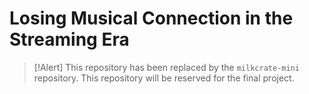 # Losing Musical Connection in the Streaming Era

> [!Alert] This repository has been replaced by the `milkcrate-mini` repository. This repository will be reserved for the final project.
